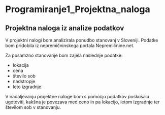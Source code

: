 # Programiranje1_Projektna_naloga
## Projektna naloga iz analize podatkov

V projektni nalogi bom analizirala ponudbo stanovanj v Sloveniji. Podatke bom pridobila iz nepremičninskega portala Nepremičnine.net.

Za posamzno stanovanje bom zajela naslednje podatke:
* lokacija
* cena
* število sob
* nadstropje
* leto izgradnje.

V nadaljevanju projektne naloge bom s pomočjo podatkov poskušala ugotoviti, kakšna je povezava med ceno in pa lokacijo, letom izgradnje ter številom sob v stanovanju.
